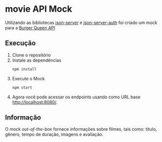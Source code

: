 # movie API Mock


Utilizando as bibliotecas [json-server](https://github.com/typicode/json-server) 
e [json-server-auth](https://github.com/jeremyben/json-server-auth) 
foi criado um mock para a 
[Burger Queen API](https://app.swaggerhub.com/apis/ssinuco/BurgerQueenAPI/2.0.0)

## Execução

1. Clone o repositório
2. Instale as dependências
    ```bash
    npm install
    ```
3. Execute o Mock
    ```bash
    npm start
    ```
4. Agora você pode acessar os endpoints
usando como URL base [http://localhost:8080/](http://localhost:8080/).

## Informação

O mock _out-of-the-box_ fornece informações sobre filmes, tais como: título, gênero, tempo de duração, imagens e avaliação.



